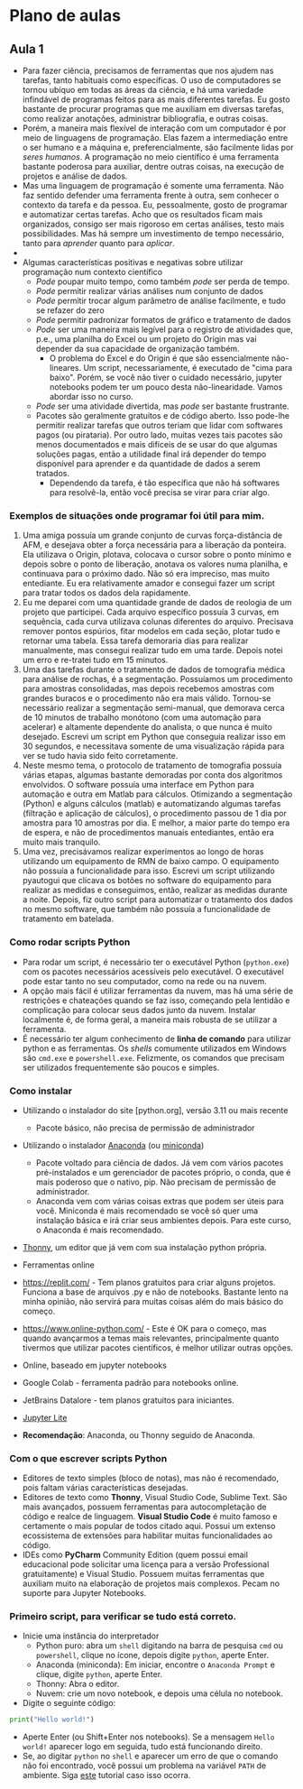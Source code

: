 # Plano de aulas

## Aula 1

* Para fazer ciência, precisamos de ferramentas que nos ajudem nas tarefas, tanto habituais como específicas. O uso de computadores se tornou ubíquo em todas as áreas da ciência, e há uma variedade infindável de programas feitos para as mais diferentes tarefas. Eu gosto bastante de procurar programas que me auxiliam em diversas tarefas, como realizar anotações, administrar bibliografia, e outras coisas.
* Porém, a maneira mais flexível de interação com um computador é por meio de linguagens de programação. Elas fazem a intermediação entre o ser humano e a máquina e, preferencialmente, são facilmente lidas por *seres humanos*. A programação no meio científico é uma ferramenta bastante poderosa para auxiliar, dentre outras coisas, na execução de projetos e análise de dados.
* Mas uma linguagem de programação é somente uma ferramenta. Não faz sentido defender uma ferramenta frente à outra, sem conhecer o contexto da tarefa e da pessoa. Eu, pessoalmente, gosto de programar e automatizar certas tarefas. Acho que os resultados ficam mais organizados, consigo ser mais rigoroso em certas análises, testo mais possibilidades. Mas há sempre um investimento de tempo necessário, tanto para *aprender* quanto para *aplicar*.
* 
* Algumas características positivas e negativas sobre utilizar programação num contexto científico
  * *Pode* poupar muito tempo, como também *pode* ser perda de tempo.
  * *Pode* permitir realizar várias análises num conjunto de dados
  * *Pode* permitir trocar algum parâmetro de análise facilmente, e tudo se refazer do zero
  * *Pode* permitir padronizar formatos de gráfico e tratamento de dados
  * *Pode* ser uma maneira mais legível para o registro de atividades que, p.e., uma planilha do Excel ou um projeto do Origin mas vai depender da sua capacidade de organização também.
    * O problema do Excel e do Origin é que são essencialmente não-lineares. Um script, necessariamente, é executado de "cima para baixo". Porém, se você não tiver o cuidado necessário, jupyter notebooks podem ter um pouco desta não-linearidade. Vamos abordar isso no curso.
  * *Pode* ser uma atividade divertida, mas *pode* ser bastante frustrante.
  * Pacotes são geralmente gratuitos e de código aberto. Isso pode-lhe permitir realizar tarefas que outros teriam que lidar com softwares pagos (ou pirataria). Por outro lado, muitas vezes tais pacotes são menos documentados e mais difíceis de se usar do que algumas soluções pagas, então a utilidade final irá depender do tempo disponível para aprender e da quantidade de dados a serem tratados.
    * Dependendo da tarefa, é tão específica que não há softwares para resolvê-la, então você precisa se virar para criar algo.

### Exemplos de situações onde programar foi útil para mim.

1. Uma amiga possuía um grande conjunto de curvas força-distância de AFM, e desejava obter a força necessária para a liberação da ponteira. Ela utilizava o Origin, plotava, colocava o cursor sobre o ponto mínimo e depois sobre o ponto de liberação, anotava os valores numa planilha, e continuava para o próximo dado. Não só era impreciso, mas muito entediante. Eu era relativamente amador e consegui fazer um script para tratar todos os dados dela rapidamente.
2. Eu me deparei com uma quantidade grande de dados de reologia de um projeto que participei. Cada arquivo específico possuía 3 curvas, em sequência, cada curva utilizava colunas diferentes do arquivo. Precisava remover pontos espúrios, fitar modelos em cada seção, plotar tudo e retornar uma tabela. Essa tarefa demoraria dias para realizar manualmente, mas consegui realizar tudo em uma tarde. Depois notei um erro e re-tratei tudo em 15 minutos.
3. Uma das tarefas durante o tratamento de dados de tomografia médica para análise de rochas, é a segmentação. Possuíamos um procedimento para amostras consolidadas, mas depois recebemos amostras com grandes buracos e o procedimento não era mais válido. Tornou-se necessário realizar a segmentação semi-manual, que demorava cerca de 10 minutos de trabalho monótono (com uma automação para acelerar) e altamente dependente do analista, o que nunca é muito desejado. Escrevi um script em Python que conseguia realizar isso em 30 segundos, e necessitava somente de uma visualização rápida para ver se tudo havia sido feito corretamente.
4. Neste mesmo tema, o protocolo de tratamento de tomografia possuía várias etapas, algumas bastante demoradas por conta dos algoritmos envolvidos. O software possuía uma interface em Python para automação e outra em Matlab para cálculos. Otimizando a segmentação (Python) e alguns cálculos (matlab) e automatizando algumas tarefas (filtração e aplicação de cálculos), o procedimento passou de 1 dia por amostra para 10 amostras por dia. E melhor, a maior parte do tempo era de espera, e não de procedimentos manuais entediantes, então era muito mais tranquilo.
5. Uma vez, precisávamos realizar experimentos ao longo de horas utilizando um equipamento de RMN de baixo campo. O equipamento não possuía a funcionalidade para isso. Escrevi um script utilizando pyautogui que clicava os botões no software do equipamento para realizar as medidas e conseguimos, então, realizar as medidas durante a noite. Depois, fiz outro script para automatizar o tratamento dos dados no mesmo software, que também não possuía a funcionalidade de tratamento em batelada.

### Como rodar scripts Python

* Para rodar um script, é necessário ter o executável Python (`python.exe`) com os pacotes necessários acessíveis pelo executável. O executável pode estar tanto no seu computador, como na rede ou na nuvem. 
* A opção mais fácil é utilizar ferramentas da nuvem, mas há uma série de restrições e chateações quando se faz isso, começando pela lentidão e complicação para colocar seus dados junto da nuvem. Instalar localmente é, de forma geral, a maneira mais robusta de se utilizar a ferramenta.
* É necessário ter algum conhecimento de **linha de comando** para utilizar python e as ferramentas. Os *shells* comumente utilizados em Windows são `cmd.exe` e `powershell.exe`. Felizmente, os comandos que precisam ser utilizados frequentemente são poucos e simples.

### Como instalar

* Utilizando o instalador do site [python.org], versão 3.11 ou mais recente
  * Pacote básico, não precisa de permissão de administrador
* Utilizando o instalador [Anaconda](https://www.anaconda.com/download/) (ou [miniconda](https://docs.conda.io/en/latest/miniconda.html))
  * Pacote voltado para ciência de dados. Já vem com vários pacotes pré-instalados e um gerenciador de pacotes próprio, o conda, que é mais poderoso que o nativo, pip. Não precisam de permissão de administrador.
  * Anaconda vem com várias coisas extras que podem ser úteis para você. Miniconda é mais recomendado se você só quer uma instalação básica e irá criar seus ambientes depois. Para este curso, o Anaconda é mais recomendado.
* [Thonny](https://thonny.org/), um editor que já vem com sua instalação python própria.
* Ferramentas online
* https://replit.com/ - Tem planos gratuitos para criar alguns projetos. Funciona a base de arquivos .py e não de notebooks. Bastante lento na minha opinião, não servirá para muitas coisas além do mais básico do começo.
* https://www.online-python.com/ - Este é OK para o começo, mas quando avançarmos a temas mais relevantes, principalmente quanto tivermos que utilizar pacotes científicos, é melhor utilizar outras opções.
* Online, baseado em jupyter notebooks
* Google Colab - ferramenta padrão para notebooks online.
* JetBrains Datalore - tem planos gratuitos para iniciantes.
* [Jupyter Lite](https://jupyter.org/try-jupyter/lab/)

* **Recomendação**: Anaconda, ou Thonny seguido de Anaconda.

### Com o que escrever scripts Python

* Editores de texto simples (bloco de notas), mas não é recomendado, pois faltam várias características desejadas.
* Editores de texto como **Thonny**, Visual Studio Code, Sublime Text. São mais avançados, possuem ferramentas para autocompletação de código e realce de linguagem. **Visual Studio Code** é muito famoso e certamente o mais popular de todos citado aqui. Possui um extenso ecossistema de extensões para habilitar muitas funcionalidades ao código.
* IDEs como **PyCharm** Community Edition (quem possui email educacional pode solicitar uma licença para a versão Professional gratuitamente) e Visual Studio. Possuem muitas ferramentas que auxiliam muito na elaboração de projetos mais complexos. Pecam no suporte para Jupyter Notebooks.

### Primeiro script, para verificar se tudo está correto.


* Inicie uma instância do interpretador
  * Python puro: abra um `shell` digitando na barra de pesquisa `cmd` ou `powershell`, clique no ícone, depois digite `python`, aperte Enter.
  * Anaconda (miniconda): Em iniciar, encontre o `Anaconda Prompt` e clique, digite `python`, aperte Enter.
  * Thonny: Abra o editor.
  * Nuvem: crie um novo notebook, e depois uma célula no notebook.
* Digite o seguinte código:
  
```python
print("Hello world!")
```
  * Aperte Enter (ou Shift+Enter nos notebooks). Se a mensagem `Hello world!` aparecer logo em seguida, tudo está funcionando direito.
  * Se, ao digitar `python` no `shell` e aparecer um erro de que o comando não foi encontrado, você possui um problema na variável `PATH` de ambiente. Siga [este](https://realpython.com/add-python-to-path/) tutorial caso isso ocorra.